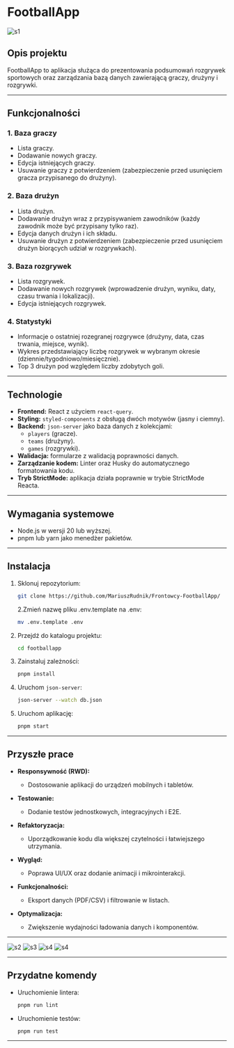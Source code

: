 # FootballApp

![s1](src/components/screen/s1.png)

## Opis projektu

FootballApp to aplikacja służąca do prezentowania podsumowań rozgrywek sportowych oraz zarządzania bazą danych zawierającą graczy, drużyny i rozgrywki.

---

## Funkcjonalności

### 1. Baza graczy

- Lista graczy.
- Dodawanie nowych graczy.
- Edycja istniejących graczy.
- Usuwanie graczy z potwierdzeniem (zabezpieczenie przed usunięciem gracza przypisanego do drużyny).

### 2. Baza drużyn

- Lista drużyn.
- Dodawanie drużyn wraz z przypisywaniem zawodników (każdy zawodnik może być przypisany tylko raz).
- Edycja danych drużyn i ich składu.
- Usuwanie drużyn z potwierdzeniem (zabezpieczenie przed usunięciem drużyn biorących udział w rozgrywkach).

### 3. Baza rozgrywek

- Lista rozgrywek.
- Dodawanie nowych rozgrywek (wprowadzenie drużyn, wyniku, daty, czasu trwania i lokalizacji).
- Edycja istniejących rozgrywek.

### 4. Statystyki

- Informacje o ostatniej rozegranej rozgrywce (drużyny, data, czas trwania, miejsce, wynik).
- Wykres przedstawiający liczbę rozgrywek w wybranym okresie (dziennie/tygodniowo/miesięcznie).
- Top 3 drużyn pod względem liczby zdobytych goli.

---

## Technologie

- **Frontend:** React z użyciem `react-query`.
- **Styling:** `styled-components` z obsługą dwóch motywów (jasny i ciemny).
- **Backend:** `json-server` jako baza danych z kolekcjami:
  - `players` (gracze).
  - `teams` (drużyny).
  - `games` (rozgrywki).
- **Walidacja:** formularze z walidacją poprawności danych.
- **Zarządzanie kodem:** Linter oraz Husky do automatycznego formatowania kodu.
- **Tryb StrictMode:** aplikacja działa poprawnie w trybie StrictMode Reacta.

---

## Wymagania systemowe

- Node.js w wersji 20 lub wyższej.
- pnpm lub yarn jako menedżer pakietów.

---

## Instalacja

1. Sklonuj repozytorium:

   ```bash
   git clone https://github.com/MariuszRudnik/Frontowcy-FootballApp/
   ```

   2.Zmień nazwę pliku .env.template na .env:

   ```bash
   mv .env.template .env
   ```

2. Przejdź do katalogu projektu:
   ```bash
   cd footballapp
   ```
3. Zainstaluj zależności:
   ```bash
   pnpm install
   ```
4. Uruchom `json-server`:
   ```bash
   json-server --watch db.json
   ```
5. Uruchom aplikację:
   ```bash
   pnpm start
   ```

---

## Przyszłe prace

- **Responsywność (RWD):**

  - Dostosowanie aplikacji do urządzeń mobilnych i tabletów.

- **Testowanie:**

  - Dodanie testów jednostkowych, integracyjnych i E2E.

- **Refaktoryzacja:**

  - Uporządkowanie kodu dla większej czytelności i łatwiejszego utrzymania.

- **Wygląd:**

  - Poprawa UI/UX oraz dodanie animacji i mikrointerakcji.

- **Funkcjonalności:**

  - Eksport danych (PDF/CSV) i filtrowanie w listach.

- **Optymalizacja:**
  - Zwiększenie wydajności ładowania danych i komponentów.

---

![s2](src/components/screen/s2.png)
![s3](src/components/screen/s3.png)
![s4](src/components/screen/s4.png)
![s4](src/components/screen/s5.png)

---

## Przydatne komendy

- Uruchomienie lintera:
  ```bash
  pnpm run lint
  ```
- Uruchomienie testów:
  ```bash
  pnpm run test
  ```

---
